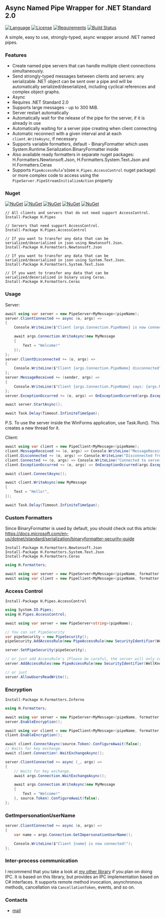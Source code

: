 ## Async Named Pipe Wrapper for .NET Standard 2.0

[![Language](https://img.shields.io/badge/language-C%23-blue.svg?style=flat-square)](https://github.com/HavenDV/H.Pipes/search?l=C%23&o=desc&s=&type=Code) 
[![License](https://img.shields.io/github/license/HavenDV/H.Pipes.svg?label=License&maxAge=86400)](LICENSE.txt) 
[![Requirements](https://img.shields.io/badge/Requirements-.NET%20Standard%202.0-blue.svg)](https://github.com/dotnet/standard/blob/master/docs/versions/netstandard2.0.md)
[![Build Status](https://github.com/HavenDV/H.Pipes/workflows/.NET%20Core/badge.svg?branch=master)](https://github.com/HavenDV/H.Pipes/actions?query=workflow%3A%22.NET+Core%22)

A simple, easy to use, strongly-typed, async wrapper around .NET named pipes.

### Features

*  Create named pipe servers that can handle multiple client connections simultaneously.
*  Send strongly-typed messages between clients and servers: any serializable .NET object can be sent over a pipe and will be automatically serialized/deserialized, including cyclical references and complex object graphs.
*  Async
*  Requires .NET Standard 2.0
*  Supports large messages - up to 300 MiB.
*  Server restart automatically
*  Automatically wait for the release of the pipe for the server, if it is already in use
*  Automatically waiting for a server pipe creating when client connecting
*  Automatic reconnect with a given interval and at each `client.WriteAsync`, if necessary
*  Supports variable formatters, default - BinaryFormatter which uses System.Runtime.Serialization.BinaryFormatter inside
*  Also available ready formatters in separate nuget packages: H.Formatters.Newtonsoft.Json, H.Formatters.System.Text.Json and H.Formatters.Ceras
*  Supports `PipeAccessRule`'s(see `H.Pipes.AccessControl` nuget package) or more complex code to access using the `PipeServer.PipeStreamInitializeAction` property

### Nuget

[![NuGet](https://img.shields.io/nuget/dt/H.Pipes.svg?style=flat-square&label=H.Pipes)](https://www.nuget.org/packages/H.Pipes/)
[![NuGet](https://img.shields.io/nuget/dt/H.Pipes.AccessControl.svg?style=flat-square&label=H.Pipes.AccessControl)](https://www.nuget.org/packages/H.Pipes.AccessControl/)
[![NuGet](https://img.shields.io/nuget/dt/H.Formatters.Newtonsoft.Json.svg?style=flat-square&label=H.Formatters.Newtonsoft.Json)](https://www.nuget.org/packages/H.Formatters.Newtonsoft.Json/)
[![NuGet](https://img.shields.io/nuget/dt/H.Formatters.System.Text.Json.svg?style=flat-square&label=H.Formatters.System.Text.Json)](https://www.nuget.org/packages/H.Formatters.System.Text.Json/)
[![NuGet](https://img.shields.io/nuget/dt/H.Formatters.Ceras.svg?style=flat-square&label=H.Formatters.Ceras)](https://www.nuget.org/packages/H.Formatters.Ceras/)
```
// All clients and servers that do not need support AccessControl.
Install-Package H.Pipes

// Servers that need support AccessControl.
Install-Package H.Pipes.AccessControl

// If you want to transfer any data that can be serialized/deserialized in json using Newtonsoft.Json.
Install-Package H.Formatters.Newtonsoft.Json

// If you want to transfer any data that can be serialized/deserialized in json using System.Text.Json.
Install-Package H.Formatters.System.Text.Json

// If you want to transfer any data that can be serialized/deserialized in binary using Ceras.
Install-Package H.Formatters.Ceras
```

### Usage

Server:

```csharp
await using var server = new PipeServer<MyMessage>(pipeName);
server.ClientConnected += async (o, args) =>
{
    Console.WriteLine($"Client {args.Connection.PipeName} is now connected!");

    await args.Connection.WriteAsync(new MyMessage
    {
        Text = "Welcome!"
    });
};
server.ClientDisconnected += (o, args) =>
{
    Console.WriteLine($"Client {args.Connection.PipeName} disconnected");
};
server.MessageReceived += (sender, args) =>
{
    Console.WriteLine($"Client {args.Connection.PipeName} says: {args.Message}");
};
server.ExceptionOccurred += (o, args) => OnExceptionOccurred(args.Exception);

await server.StartAsync();

await Task.Delay(Timeout.InfiniteTimeSpan);
```

P.S. To use the server inside the WinForms application, use Task.Run(). This creates a new thread for it.

Client:

```csharp
await using var client = new PipeClient<MyMessage>(pipeName);
client.MessageReceived += (o, args) => Console.WriteLine("MessageReceived: " + args.Message);
client.Disconnected += (o, args) => Console.WriteLine("Disconnected from server");
client.Connected += (o, args) => Console.WriteLine("Connected to server");
client.ExceptionOccurred += (o, args) => OnExceptionOccurred(args.Exception);

await client.ConnectAsync();

await client.WriteAsync(new MyMessage
{
    Text = "Hello!",
});

await Task.Delay(Timeout.InfiniteTimeSpan);
```

### Custom Formatters
Since BinaryFormatter is used by default, you should check out this article:
https://docs.microsoft.com/en-us/dotnet/standard/serialization/binaryformatter-security-guide
```
Install-Package H.Formatters.Newtonsoft.Json
Install-Package H.Formatters.System.Text.Json
Install-Package H.Formatters.Ceras
```

```csharp
using H.Formatters;

await using var server = new PipeServer<MyMessage>(pipeName, formatter: new NewtonsoftJsonFormatter());
await using var client = new PipeClient<MyMessage>(pipeName, formatter: new NewtonsoftJsonFormatter());
```

### Access Control
```
Install-Package H.Pipes.AccessControl
```

```csharp
using System.IO.Pipes;
using H.Pipes.AccessControl;

await using var server = new PipeServer<string>(pipeName);

// You can set PipeSecurity
var pipeSecurity = new PipeSecurity();
pipeSecurity.AddAccessRule(new PipeAccessRule(new SecurityIdentifier(WellKnownSidType.BuiltinUsersSid, null), PipeAccessRights.ReadWrite, AccessControlType.Allow));

server.SetPipeSecurity(pipeSecurity);

// or just add AccessRule's (Please be careful, the server will only consider AccessRules from the last call AddAccessRules())
server.AddAccessRules(new PipeAccessRule(new SecurityIdentifier(WellKnownSidType.BuiltinUsersSid, null), PipeAccessRights.ReadWrite, AccessControlType.Allow));

// or just
server.AllowUsersReadWrite();
```

### Encryption
```
Install-Package H.Formatters.Inferno
```

```csharp
using H.Formatters;

await using var server = new PipeServer<MyMessage>(pipeName, formatter: new SystemTextJsonFormatter());
server.EnableEncryption();

await using var client = new PipeClient<MyMessage>(pipeName, formatter: new SystemTextJsonFormatter());
client.EnableEncryption();

await client.ConnectAsync(source.Token).ConfigureAwait(false);
// Waits for key exchange.
await client.Connection!.WaitExchangeAsync();

server.ClientConnected += async (_, args) =>
{
    // Waits for key exchange.
    await args.Connection.WaitExchangeAsync();

    await args.Connection.WriteAsync(new MyMessage
    {
        Text = "Welcome!"
    }, source.Token).ConfigureAwait(false);
};
```

### GetImpersonationUserName
```csharp
server.ClientConnected += async (o, args) =>
{
    var name = args.Connection.GetImpersonationUserName();

    Console.WriteLine($"Client {name} is now connected!");
};
```

### Inter-process communication
I recommend that you take a look at [my other library](https://github.com/HavenDV/H.ProxyFactory) if you plan on doing IPC.
It is based on this library, but provides an IPC implementation based on C# interfaces.
It supports remote method invocation, asynchronous methods, cancellation via `CancellationToken`, events, and so on.

### Contacts
* [mail](mailto:havendv@gmail.com)
